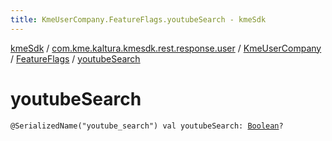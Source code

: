 ```yaml
---
title: KmeUserCompany.FeatureFlags.youtubeSearch - kmeSdk
---
```


[kmeSdk](../../../index.html) / [com.kme.kaltura.kmesdk.rest.response.user](../../index.html) / [KmeUserCompany](../index.html) / [FeatureFlags](index.html) / [youtubeSearch](./youtube-search.html)

# youtubeSearch

`@SerializedName("youtube_search") val youtubeSearch: `[`Boolean`](https://kotlinlang.org/api/latest/jvm/stdlib/kotlin/-boolean/index.html)`?`